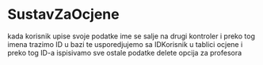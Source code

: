 # SustavZaOcjene
kada korisnik upise svoje podatke ime se salje na drugi kontroler
i preko tog imena trazimo ID u bazi te usporedjujemo sa IDKorisnik u 
tablici ocjene i preko tog ID-a ispisivamo sve ostale podatke
delete opcija za profesora

